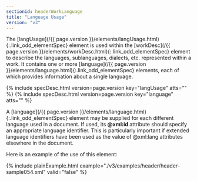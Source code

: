 ```yaml
---
sectionid: headerWorkLanguage
title: "Language Usage"
version: "v3"
---
```




The [langUsage](/{{ page.version }}/elements/langUsage.html){:.link_odd_elementSpec} element is used within the [workDesc](/{{ page.version }}/elements/workDesc.html){:.link_odd_elementSpec} element to describe the languages, sublanguages, dialects, etc. represented
within a work. It contains one or more [language](/{{ page.version }}/elements/language.html){:.link_odd_elementSpec} elements, each of
which provides information about a single language.



{% include specDesc.html version=page.version key="langUsage" atts="" %}
{% include specDesc.html version=page.version key="language" atts="" %}



A [language](/{{ page.version }}/elements/language.html){:.link_odd_elementSpec} element may be supplied for each different language used
in a document. If used, its **@xml:id** attribute should specify an appropriate
language identifier. This is particularly important if extended language identifiers
have
been used as the value of @xml:lang attributes elsewhere in the document.

Here is an example of the use of this element:

{% include plainExample.html example="./v3/examples/header/header-sample054.xml" valid="false" %}

